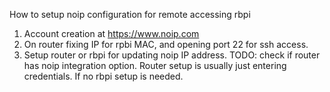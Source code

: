 How to setup noip configuration for remote accessing rbpi

1. Account creation at https://www.noip.com
2. On router fixing IP for rpbi MAC, and opening port 22 for ssh access.
3. Setup router or rbpi for updating noip IP address. TODO: check if router has noip integration option. Router setup is usually just entering credentials. If no rbpi setup is needed.
